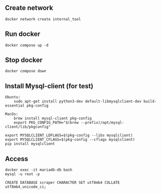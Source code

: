 ## Create network
    docker network create internal_tool

## Run docker
    docker compose up -d

## Stop docker
    docker compose down

## Install Mysql-client (for test)
    Ubuntu:
        sudo apt-get install python3-dev default-libmysqlclient-dev build-essential pkg-config

    MacOs:
        brew install mysql-client pkg-config
        export PKG_CONFIG_PATH="$(brew --prefix)/opt/mysql-client/lib/pkgconfig"

    export MYSQLCLIENT_LDFLAGS=$(pkg-config --libs mysqlclient)
    export MYSQLCLIENT_CFLAGS=$(pkg-config --cflags mysqlclient)
    pip install mysqlclient

## Access
    docker exec -it mariadb-db bash
    mysql -u root -p

    CREATE DATABASE scraper CHARACTER SET utf8mb4 COLLATE utf8mb4_unicode_ci;
